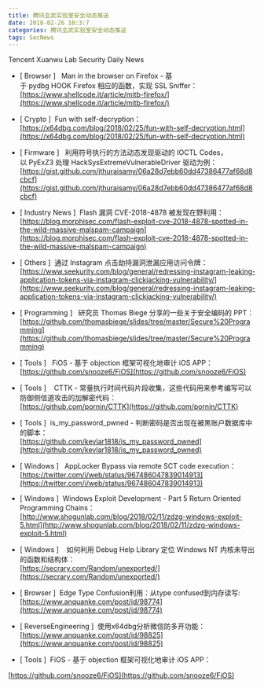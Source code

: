 ```yaml
---
title: 腾讯玄武实验室安全动态推送
date: 2018-02-26 10:3:7
categories: 腾讯玄武实验室安全动态推送
tags: SecNews
---
```


Tencent Xuanwu Lab Security Daily News  
* [ Browser ]   Man in the browser on Firefox - 基于 pydbg HOOK Firefox 相应的函数，实现 SSL Sniffer：   
[https://www.shellcode.it/article/mitb-firefox/](https://www.shellcode.it/article/mitb-firefox/)  

* [ Crypto ]  Fun with self-decryption：   
[https://x64dbg.com/blog/2018/02/25/fun-with-self-decryption.html](https://x64dbg.com/blog/2018/02/25/fun-with-self-decryption.html)  

* [ Firmware ]   利用符号执行的方法动态发现驱动的 IOCTL Codes，以 PyExZ3 处理 HackSysExtremeVulnerableDriver 驱动为例：  
[https://gist.github.com/jthuraisamy/06a28d7ebb60dd47386477af68d8cbcf](https://gist.github.com/jthuraisamy/06a28d7ebb60dd47386477af68d8cbcf)  

* [ Industry News ]  Flash 漏洞 CVE-2018-4878 被发现在野利用：   
[https://blog.morphisec.com/flash-exploit-cve-2018-4878-spotted-in-the-wild-massive-malspam-campaign](https://blog.morphisec.com/flash-exploit-cve-2018-4878-spotted-in-the-wild-massive-malspam-campaign)  

* [ Others ]  通过 Instagram 点击劫持漏洞泄漏应用访问令牌：   
[https://www.seekurity.com/blog/general/redressing-instagram-leaking-application-tokens-via-instagram-clickjacking-vulnerability/](https://www.seekurity.com/blog/general/redressing-instagram-leaking-application-tokens-via-instagram-clickjacking-vulnerability/)  

* [ Programming ]   研究员 Thomas Biege 分享的一些关于安全编码的 PPT：  
[https://github.com/thomasbiege/slides/tree/master/Secure%20Programming](https://github.com/thomasbiege/slides/tree/master/Secure%20Programming)  

* [ Tools ]   FiOS - 基于 objection 框架可视化地审计 iOS APP：   
[https://github.com/snooze6/FiOS](https://github.com/snooze6/FiOS)  

* [ Tools ]    CTTK - 常量执行时间代码片段收集，这些代码用来参考编写可以防御侧信道攻击的加解密代码：  
[https://github.com/pornin/CTTK](https://github.com/pornin/CTTK)  

* [ Tools ]  is_my_password_pwned - 判断密码是否出现在被黑账户数据库中的脚本：   
[https://github.com/kevlar1818/is_my_password_pwned](https://github.com/kevlar1818/is_my_password_pwned)  

* [ Windows ]   AppLocker Bypass via remote SCT code execution：   
[https://twitter.com/i/web/status/967486047839014913](https://twitter.com/i/web/status/967486047839014913)  

* [ Windows ]  Windows Exploit Development - Part 5 Return Oriented Programming Chains：   
[http://www.shogunlab.com/blog/2018/02/11/zdzg-windows-exploit-5.html](http://www.shogunlab.com/blog/2018/02/11/zdzg-windows-exploit-5.html)  

* [ Windows ]    如何利用 Debug Help Library 定位 Windows NT 内核未导出的函数和结构体：   
[https://secrary.com/Random/unexported/](https://secrary.com/Random/unexported/)  

* [ Browser ]  Edge Type Confusion利用：从type confused到内存读写: 
[https://www.anquanke.com/post/id/98774](https://www.anquanke.com/post/id/98774)  

* [ ReverseEngineering ]  使用x64dbg分析微信防多开功能： 
[https://www.anquanke.com/post/id/98825](https://www.anquanke.com/post/id/98825)  

* [ Tools ]  FiOS - 基于 objection 框架可视化地审计 iOS APP： 

[https://github.com/snooze6/FiOS](https://github.com/snooze6/FiOS)  

